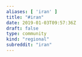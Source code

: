```yaml
---
aliases: [ 'iran' ]
title: "#iran"
date: 2019-01-03T09:57:36Z
draft: false
type: community
kind: "regional"
subreddit: "iran"
---
```

